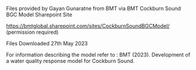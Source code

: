 Files provided by Gayan Gunaratne from BMT via BMT Cockburn Sound BGC Model Sharepoint Site 

https://bmtglobal.sharepoint.com/sites/CockburnSoundBGCModel/
(permission required)

Files Downloaded 27th May 2023

For information describing the model refer to :
BMT (2023). Development of a water quality response model for Cockburn Sound. 
